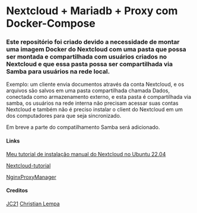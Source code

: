 # Nextcloud + Mariadb + Proxy com Docker-Compose

### Este repositório foi criado devido a necessidade de montar uma imagem Docker do Nextcloud com uma pasta que possa ser montada e compartilhada com usuários criados no Nextcloud e que essa pasta possa ser compartilhada via Samba para usuários na rede local.

Exemplo: um cliente envia documentos através da conta Nextcloud, e os arquivos são salvos em uma pasta compartilhada chamada Dados, conectada como armazenamento externo, e esta pasta é compartilhada via samba, os usuários na rede interna não precisam acessar suas contas Nextcloud e também não é preciso instalar o client do Nextcloud em um dos computadores para que seja sincronizado.

Em breve a parte do compatilhamento Samba será adicionado.

#### Links 
[Meu tutorial de instalação manual do Nextcloud no Ubuntu 22.04](https://github.com/andreluizdsantos/nextcloud-manual)

[Nextcloud-tutorial](https://github.com/xcad2k/videos/tree/main/nextcloud-tutorial)

[NginxProxyManager](https://nginxproxymanager.com/)
#### Creditos 
[JC21](https://github.com/jc21)
[Christian Lempa](https://github.com/xcad2k)
